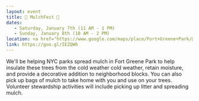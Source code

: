```yaml
---
layout: event
title: 🌲 MulchFest 🌲
dates:
   - Saturday, January 7th (11 AM - 1 PM)
   - Sunday, January 8th (10 AM - 2 PM)
location: <a href="https://www.google.com/maps/place/Fort+Greene+Park/@40.6914866,-73.9775204,17z/data=!3m1!4b1!4m5!3m4!1s0x89c25bb6edaffebd:0x78ef226ebb3eed50!8m2!3d40.6914866!4d-73.9753317">Ft. Greene Park</a>, Brooklyn (SAT)<br><a href="https://www.google.com/maps/place/Marine+Park,+Brooklyn,+NY/@40.6073969,-73.9261987,17z/data=!4m5!3m4!1s0x89c244a0ba9a8643:0xd16df6812ed4851!8m2!3d40.6119911!4d-73.9330429">Ave U Parking Lot, Marine Park</a>, Brooklyn (SUN)
link: https://goo.gl/IEZQW6
---
```

We'll be helping NYC parks spread mulch in Fort Greene Park to help insulate these trees from the cold weather cold weather, retain moisture, and provide a decorative addition to neighborhood blocks. You can also pick up bags of mulch to take home with you and use on your trees. Volunteer stewardship activities will include picking up litter and spreading mulch.
